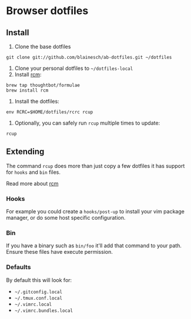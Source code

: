 # Browser dotfiles

## Install

1. Clone the base dotfiles

  ~~~
  git clone git://github.com/blainesch/ab-dotfiles.git ~/dotfiles
  ~~~

1. Clone your personal dotfiles to `~/dotfiles-local`
1. Install [rcm](https://github.com/thoughtbot/rcm):

  ~~~
  brew tap thoughtbot/formulae
  brew install rcm
  ~~~

1. Install the dotfiles:

  ~~~
  env RCRC=$HOME/dotfiles/rcrc rcup
  ~~~

1. Optionally, you can safely run `rcup` multiple times to update:

  ~~~
  rcup
  ~~~

## Extending

The command `rcup` does more than just copy a few dotfiles it has support for
`hooks` and `bin` files.

Read more about
[rcm](https://robots.thoughtbot.com/rcm-for-rc-files-in-dotfiles-repos)

### Hooks

For example you could create a `hooks/post-up` to install your vim package
manager, or do some host specific configuration.

### Bin

If you have a binary such as `bin/foo` it'll add that command to your path.
Ensure these files have execute permission.

### Defaults

By default this will look for:

* `~/.gitconfig.local`
* `~/.tmux.conf.local`
* `~/.vimrc.local`
* `~/.vimrc.bundles.local`

